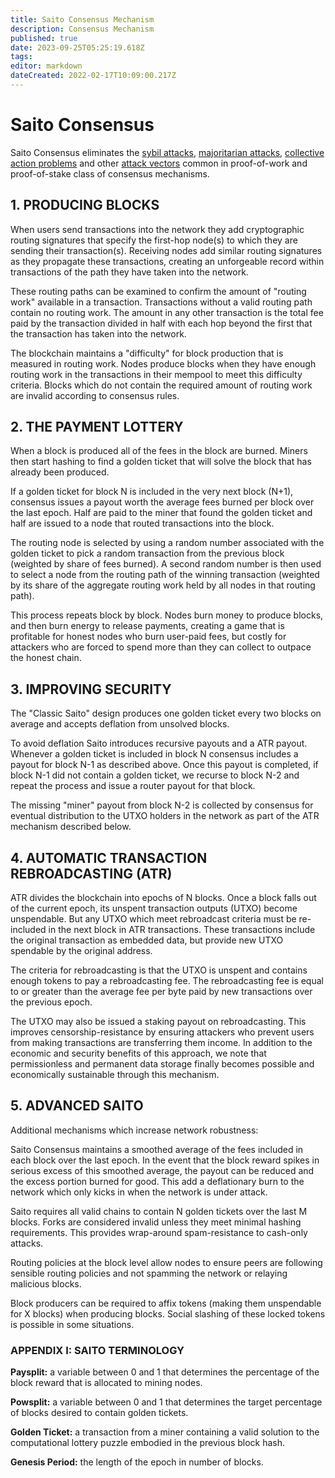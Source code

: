 ```yaml
---
title: Saito Consensus Mechanism
description: Consensus Mechanism
published: true
date: 2023-09-25T05:25:19.618Z
tags: 
editor: markdown
dateCreated: 2022-02-17T10:09:00.217Z
---
```


# Saito Consensus

Saito Consensus eliminates the [sybil attacks](/consensus/sybil-proof), [majoritarian attacks](/consensus/majoritarian-attacks), [collective action problems](/consensus/economics) and other [attack vectors](/consensus/attack-vectors) common in proof-of-work and proof-of-stake class of consensus mechanisms.

## 1. PRODUCING BLOCKS

When users send transactions into the network they add cryptographic routing signatures that specify the first-hop node(s) to which they are sending their transaction(s). Receiving nodes add similar routing signatures as they propagate these transactions, creating an unforgeable record within transactions of the path they have taken into the network.

These routing paths can be examined to confirm the amount of "routing work" available in a transaction. Transactions without a valid routing path contain no routing work. The amount in any other transaction is the total fee paid by the transaction divided in half with each hop beyond the first that the transaction has taken into the network.

The blockchain maintains a "difficulty" for block production that is measured in routing work. Nodes produce blocks when they have enough routing work in the transactions in their mempool to meet this difficulty criteria. Blocks which do not contain the required amount of routing work are invalid according to consensus rules.


## 2. THE PAYMENT LOTTERY

When a block is produced all of the fees in the block are burned. Miners then start hashing to find a golden ticket that will solve the block that has already been produced.

If a golden ticket for block N is included in the very next block (N+1), consensus issues a payout worth the average fees burned per block over the last epoch. Half are paid to the miner that found the golden ticket and half are issued to a node that routed transactions into the block.

The routing node is selected by using a random number associated with the golden ticket to pick a random transaction from the previous block (weighted by share of fees burned). A second random number is then used to select a node from the routing path of the winning transaction (weighted by its share of the aggregate routing work held by all nodes in that routing path).

This process repeats block by block. Nodes burn money to produce blocks, and then burn energy to release payments, creating a game that is profitable for honest nodes who burn user-paid fees, but costly for attackers who are forced to spend more than they can collect to outpace the honest chain.

## 3. IMPROVING SECURITY

The "Classic Saito" design produces one golden ticket every two blocks on average and accepts deflation from unsolved blocks.

To avoid deflation Saito introduces recursive payouts and a ATR payout. Whenever a golden ticket is included in block N consensus includes a payout for block N-1 as described above. Once this payout is completed, if block N-1 did not contain a golden ticket, we recurse to block N-2 and repeat the process and issue a router payout for that block.

The missing "miner" payout from block N-2 is collected by consensus for eventual distribution to the UTXO holders in the network as part of the ATR mechanism described below.

## 4. AUTOMATIC TRANSACTION REBROADCASTING (ATR)

ATR divides the blockchain into epochs of N blocks. Once a block falls out of the current epoch, its unspent transaction outputs (UTXO) become unspendable. But any UTXO which meet rebroadcast criteria must be re-included in the next block in ATR transactions. These transactions include the original transaction as embedded data, but provide new UTXO spendable by the original address.

The criteria for rebroadcasting is that the UTXO is unspent and contains enough tokens to pay a rebroadcasting fee. The rebroadcasting fee is equal to or greater than the average fee per byte paid by new transactions over the previous epoch.

The UTXO may also be issued a staking payout on rebroadcasting. This improves censorship-resistance by ensuring attackers who prevent users from making transactions are transferring them income. In addition to the economic and security benefits of this approach, we note that permissionless and permanent data storage finally becomes possible and economically sustainable through this mechanism.

## 5. ADVANCED SAITO

Additional mechanisms which increase network robustness:

Saito Consensus maintains a smoothed average of the fees included in each block over the last epoch. In the event that the block reward spikes in serious excess of this smoothed average, the payout can be reduced and the excess portion burned for good. This add a deflationary burn to the network which only kicks in when the network is under attack.

Saito requires all valid chains to contain N golden tickets over the last M blocks. Forks are considered invalid unless they meet minimal hashing requirements. This provides wrap-around spam-resistance to cash-only attacks.

Routing policies at the block level allow nodes to ensure peers are following sensible routing policies and not spamming the network or relaying malicious blocks.

Block producers can be required to affix tokens (making them unspendable for X blocks) when producing blocks. Social slashing of these locked tokens is possible in some situations.


### APPENDIX I: SAITO TERMINOLOGY

**Paysplit:** a variable between 0 and 1 that determines the percentage of the block reward that is allocated to mining nodes.

**Powsplit:** a variable between 0 and 1 that determines the target percentage of blocks desired to contain golden tickets.

**Golden Ticket:** a transaction from a miner containing a valid solution to the computational lottery puzzle embodied in the previous block hash.

**Genesis Period:** the length of the epoch in number of blocks.




